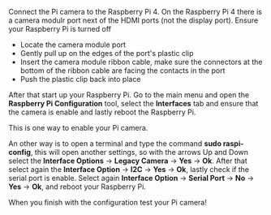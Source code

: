 Connect the Pi camera to the Raspberry Pi 4. On the Raspberry Pi 4 there is a camera modulr port next of the HDMI ports (not the display port). Ensure your Raspberry Pi is turned off 

* Locate the camera module port
* Gently pull up on the edges of the port's plastic clip
* Insert the camera module ribbon cable, make sure the connectors at the bottom of the ribbon cable are facing the contacts in the port
* Push the plastic clip back into place

After that start up your Raspberry Pi. Go to the main menu and open the **Raspberry Pi Configuration** tool, select the **Interfaces** tab and ensure that the camera is enable and lastly reboot the Raspberry Pi.

This is one way to enable your Pi camera.

An other way is to open a terminal and type the command **sudo raspi-config**, this will open another settings, so with the arrows Up and Down select the **Interface Options** -> **Legacy Camera** -> **Yes** -> **Ok**. After that select again the **Interface Option** -> **I2C** -> **Yes** -> **Ok**, lastly check if the serial port is enable. Select again **Interface Option** -> **Serial Port** -> **No** -> **Yes** -> **Ok**, and reboot your Raspberry Pi.

When you finish with the configuration test your Pi camera!